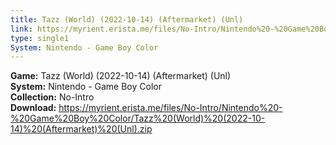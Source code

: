 ```yaml
---
title: Tazz (World) (2022-10-14) (Aftermarket) (Unl)
link: https://myrient.erista.me/files/No-Intro/Nintendo%20-%20Game%20Boy%20Color/Tazz%20(World)%20(2022-10-14)%20(Aftermarket)%20(Unl).zip
type: single1
System: Nintendo - Game Boy Color
---
```

<b>Game:</b> Tazz (World) (2022-10-14) (Aftermarket) (Unl)<br>
<b>System:</b> Nintendo - Game Boy Color<br>
<b>Collection:</b> No-Intro<br>
<b>Download:</b> https://myrient.erista.me/files/No-Intro/Nintendo%20-%20Game%20Boy%20Color/Tazz%20(World)%20(2022-10-14)%20(Aftermarket)%20(Unl).zip